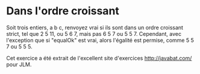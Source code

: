 
# Dans l'ordre croissant #
Soit trois entiers, a b c, renvoyez vrai si ils sont dans un ordre croissant
strict, tel que 2 5 11, ou 5 6 7, mais pas 6 5 7 ou 5 5 7. Cependant, avec
l'exception que si "equalOk" est vrai, alors l'égalité est permise, comme 5
5 7 ou 5 5 5.

Cet exercice a été extrait de l'excellent site d'exercices
http://javabat.com/ pour JLM.

